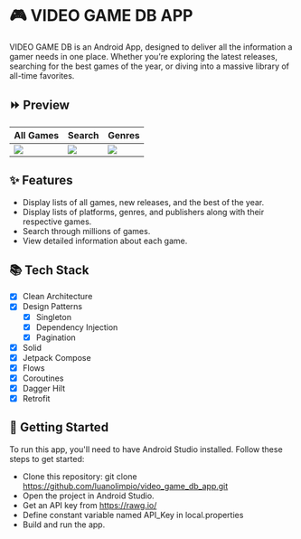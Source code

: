 # 🎮 VIDEO GAME DB APP

VIDEO GAME DB is an Android App, designed to deliver all the information a gamer needs in one place. Whether you’re exploring the latest releases, searching for the best games of the year, or diving into a massive library of all-time favorites.

## ⏩ Preview

All Games  | Search | Genres
------------- | ------------- | -------------
![](https://github.com/luanolimpio/video_game_db_app/blob/main/assets/preview/all_games.gif?raw=true) | ![](https://github.com/luanolimpio/video_game_db_app/blob/main/assets/preview/search.gif?raw=true) | ![](https://github.com/luanolimpio/video_game_db_app/blob/main/assets/preview/genres.gif?raw=true)

## ✨ Features
 - Display lists of all games, new releases, and the best of the year.
 - Display lists of platforms, genres, and publishers along with their respective games.
 - Search through millions of games.
 - View detailed information about each game.

## 📚 Tech Stack

- [X] Clean Architecture
- [X] Design Patterns
    - [X] Singleton
    - [X] Dependency Injection
    - [X] Pagination 
- [X] Solid
- [X] Jetpack Compose
- [X] Flows
- [X] Coroutines
- [X] Dagger Hilt 
- [X] Retrofit

## 🚀 Getting Started

To run this app, you'll need to have Android Studio installed. Follow these steps to get started:

 - Clone this repository: git clone https://github.com/luanolimpio/video_game_db_app.git
 - Open the project in Android Studio.
 - Get an API key from https://rawg.io/
 - Define constant variable named API_Key in local.properties
 - Build and run the app.
